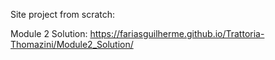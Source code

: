 Site project from scratch:

Module 2 Solution:
https://fariasguilherme.github.io/Trattoria-Thomazini/Module2_Solution/

